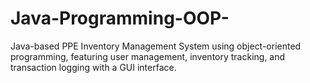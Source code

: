 # Java-Programming-OOP-
Java-based PPE Inventory Management System using object-oriented programming, featuring user management, inventory tracking, and transaction logging with a GUI interface.
